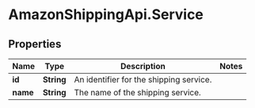 # AmazonShippingApi.Service

## Properties

Name | Type | Description | Notes
------------ | ------------- | ------------- | -------------
**id** | **String** | An identifier for the shipping service. | 
**name** | **String** | The name of the shipping service. | 


